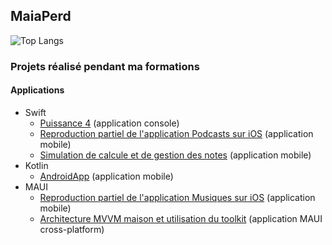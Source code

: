 ## MaiaPerd

![Top Langs](https://github-readme-stats.vercel.app/api/top-langs/?username=MaiaPerd&layout=compact&langs_count=6&size_weight=0&theme=transparentt&count_weight=0.9&hide=html,css,dockerfile)

### Projets réalisé pendant ma formations

#### Applications

- Swift
  - [Puissance 4](https://github.com/MaiaPerd/Puissance4) (application console)
  - [Reproduction partiel de l'application Podcasts sur iOS](https://github.com/MaiaPerd/iOS_Podcasts) (application mobile)
  - [Simulation de calcule et de gestion des notes](https://github.com/MaiaPerd/CalculetteMoyenne) (application mobile)
- Kotlin
  - [AndroidApp](https://github.com/MaiaPerd/AndroidApp) (application mobile)
- MAUI
  - [Reproduction partiel de l'application Musiques sur iOS](https://github.com/MaiaPerd/MAUI_AppleMusic) (application mobile)
  - [Architecture MVVM maison et utilisation du toolkit](https://github.com/MaiaPerd/MVVMMaui) (application MAUI cross-platform)


<!--
**MaiaPerd/MaiaPerd** is a ✨ _special_ ✨ repository because its `README.md` (this file) appears on your GitHub profile.

Here are some ideas to get you started:

- 🔭 I’m currently working on ...
- 🌱 I’m currently learning ...
- 👯 I’m looking to collaborate on ...
- 🤔 I’m looking for help with ...
- 💬 Ask me about ...
- 📫 How to reach me: ...
- 😄 Pronouns: ...
- ⚡ Fun fact: ...
-->
